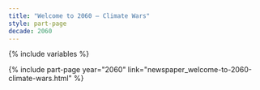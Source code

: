 ```yaml
---
title: "Welcome to 2060 – Climate Wars"
style: part-page
decade: 2060
---
```


{% include variables %}

{% include part-page year="2060" link="newspaper_welcome-to-2060-climate-wars.html" %}

